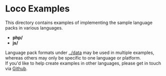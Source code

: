 # Loco Examples

This directory contains examples of implementing the sample language packs in various languages.

* **php/**
* **js/**

Language pack formats under [../data](../data) may be used in multiple examples, whereas others may only be specific to one language or platform.  
If you'd like to help create examples in other languages, please get in touch via [Github](https://github.com/timwhitlock).
